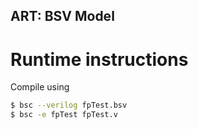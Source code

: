 ## ART: BSV Model
# Runtime instructions

Compile using
```bash
$ bsc --verilog fpTest.bsv
$ bsc -e fpTest fpTest.v
```